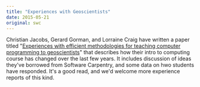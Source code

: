 ```yaml
---
title: "Experiences with Geoscientists"
date: 2015-05-21
original: swc
---
```

<p>
  Christian Jacobs,
  Gerard Gorman,
  and Lorraine Craig
  have written a paper titled
  "<a href="http://arxiv.org/abs/1505.05425">Experiences with efficient methodologies for teaching computer programming to geoscientists</a>"
  that describes how their intro to computing course has changed over the last few years.
  It includes discussion of ideas they've borrowed from Software Carpentry,
  and some data on hwo students have responded.
  It's a good read,
  and we'd welcome more experience reports of this kind.
</p>
